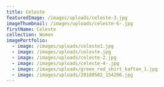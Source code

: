 ```yaml
---
title: Celeste
featuredImage: /images/uploads/celeste-3.jpg
imageThumbnail: /images/uploads/celeste-6-.jpg
firstName: Celeste
collection: Women
imagePortfolio:
  - image: /images/uploads/celeste1.jpg
  - image: /images/uploads/celeste.jpg
  - image: /images/uploads/celeste-2.jpg
  - image: /images/uploads/celeste-4-.jpg
  - image: /images/uploads/green_red_shirt_kaftan_1.jpg
  - image: /images/uploads/20180502_154206.jpg
---
```


